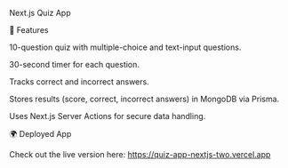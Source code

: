 Next.js Quiz App

🚀 Features

10-question quiz with multiple-choice and text-input questions.

30-second timer for each question.

Tracks correct and incorrect answers.

Stores results (score, correct, incorrect answers) in MongoDB via Prisma.

Uses Next.js Server Actions for secure data handling.


🌍 Deployed App

Check out the live version here: https://quiz-app-nextjs-two.vercel.app